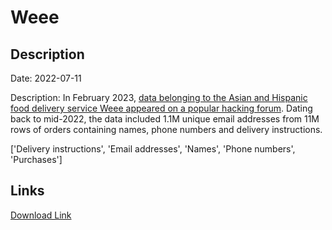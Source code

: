 # Weee

## Description

Date: 2022-07-11

Description:
In February 2023, <a href="https://www.bleepingcomputer.com/news/security/weee-grocery-service-confirms-data-breach-11-million-affected/" target="_blank" rel="noopener">data belonging to the Asian and Hispanic food delivery service Weee appeared on a popular hacking forum</a>. Dating back to mid-2022, the data included 1.1M unique email addresses from 11M rows of orders containing names, phone numbers and delivery instructions.


['Delivery instructions', 'Email addresses', 'Names', 'Phone numbers', 'Purchases']

## Links

[Download Link](https://link-to.net/1229997/779.7889200445728/dynamic/?r=aHR0cHM6Ly93d3cubWVkaWFmaXJlLmNvbS92aWV3LzRZbWtxS0NRdFphWXFHaS9zYXl3ZWVlLmNvbS9maWxl)